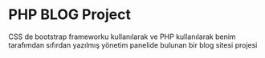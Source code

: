 # PHP BLOG Project

CSS de bootstrap frameworku kullanılarak ve PHP kullanılarak benim tarafımdan sıfırdan yazılmış yönetim panelide bulunan bir blog sitesi projesi
